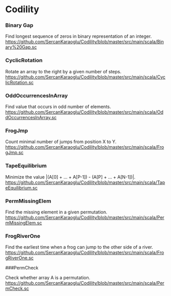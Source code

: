 # Codility

### Binary Gap

Find longest sequence of zeros in binary representation of an integer.
https://github.com/SercanKaraoglu/Codility/blob/master/src/main/scala/Binary%20Gap.sc

### CyclicRotation

Rotate an array to the right by a given number of steps.
https://github.com/SercanKaraoglu/Codility/blob/master/src/main/scala/CyclicRotation.sc

### OddOccurrencesInArray

Find value that occurs in odd number of elements.
https://github.com/SercanKaraoglu/Codility/blob/master/src/main/scala/OddOccurrencesInArray.sc

### FrogJmp

Count minimal number of jumps from position X to Y.
https://github.com/SercanKaraoglu/Codility/blob/master/src/main/scala/FrogJmp.sc

### TapeEquilibrium

Minimize the value |(A[0] + ... + A[P-1]) - (A[P] + ... + A[N-1])|.
https://github.com/SercanKaraoglu/Codility/blob/master/src/main/scala/TapeEquilibrium.sc

###  PermMissingElem

Find the missing element in a given permutation.
https://github.com/SercanKaraoglu/Codility/blob/master/src/main/scala/PermMissingElem.sc

### FrogRiverOne

Find the earliest time when a frog can jump to the other side of a river.
https://github.com/SercanKaraoglu/Codility/blob/master/src/main/scala/FrogRiverOne.sc

###PermCheck

Check whether array A is a permutation.
https://github.com/SercanKaraoglu/Codility/blob/master/src/main/scala/PermCheck.sc